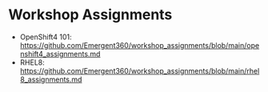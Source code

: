 # Workshop Assignments

- OpenShift4 101: https://github.com/Emergent360/workshop_assignments/blob/main/openshift4_assignments.md
- RHEL8: https://github.com/Emergent360/workshop_assignments/blob/main/rhel8_assignments.md
